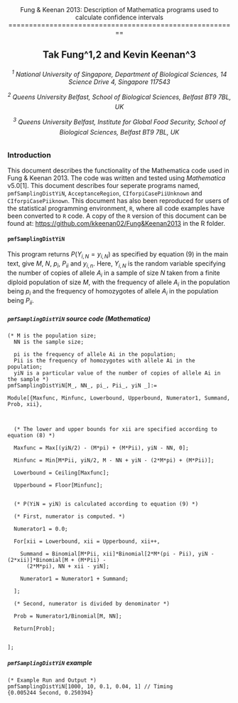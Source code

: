 <center>
Fung & Keenan 2013: Description of Mathematica programs used to calculate  confidence intervals
========================================================

Tak Fung^1,2 and Kevin Keenan^3
----------------------------------------------------

<h6>

<sup>1</sup> National University of Singapore, Department of Biological Sciences, 14 Science Drive 4, Singapore 117543

<sup>2</sup> Queens University Belfast, School of Biological Sciences, Belfast BT9 7BL, UK

<sup>3</sup> Queens University Belfast, Institute for Global Food Security, School of Biological Sciences, Belfast BT9 7BL, UK

</center>
</h6>

### Introduction
This document describes the functionality of the Mathematica code used in Fung & Keenan 2013. The code was written and tested using _Mathematica_ v5.0[1]. This document describes four seperate programs named, `pmfSamplingDistYiN`, `AcceptanceRegion`, `CIforpiCasePiiUnknown` and `CIforpiCasePiiknown`. This document has also been reproduced for users of the statistical programming environment, `R`, where all code examples have been converted to `R` code. A copy of the `R` version of this document can be found at: https://github.com/kkeenan02/Fung&Keenan2013 in the R folder.

#### `pmfSamplingDistYiN`
This program returns $P(Y_{i,N} = y_{i,N})$ as specified by equation (9) in the main text, give $M$, $N$, $p_{i}$, $P_{ii}$ and $y_{i,n}$. Here, $Y_{i,N}$ is the random variable specifying the number of copies of allele $A_{i}$ in a sample of size $N$ taken from a finite diploid population of size $M$, with the frequency of allele $A_{i}$ in the population being $p_{i}$ and the frequency of homozygotes of allele $A_{i}$ in the population being $P_{ii}$.

##### `pmfSamplingDistYiN` source code (_Mathematica_)
```
(* M is the population size;
  NN is the sample size;
  
  pi is the frequency of allele Ai in the population;
  Pii is the frequency of homozygotes with allele Ai in the population;
  yiN is a particular value of the number of copies of allele Ai in the sample *)
pmfSamplingDistYiN[M_, NN_, pi_, Pii_, yiN _]:=
  
Module[{Maxfunc, Minfunc, Lowerbound, Upperbound, Numerator1, Summand, Prob, xii},
    
    

  (* The lower and upper bounds for xii are specified according to equation (8) *)
    
  Maxfunc = Max[(yiN/2) - (M*pi) + (M*Pii), yiN - NN, 0];
    
  Minfunc = Min[M*Pii, yiN/2, M - NN + yiN - (2*M*pi) + (M*Pii)];
    
  Lowerbound = Ceiling[Maxfunc];
    
  Upperbound = Floor[Minfunc];
    

  (* P(YiN = yiN) is calculated according to equation (9) *)
    
  (* First, numerator is computed. *)
    
  Numerator1 = 0.0;
    
  For[xii = Lowerbound, xii = Upperbound, xii++,
      
    Summand = Binomial[M*Pii, xii]*Binomial[2*M*(pi - Pii), yiN - (2*xii)]*Binomial[M + (M*Pii) -  
      (2*M*pi), NN + xii - yiN];
      
    Numerator1 = Numerator1 + Summand;
      
  ];
    
  (* Second, numerator is divided by denominator *)
    
  Prob = Numerator1/Binomial[M, NN];
    
  Return[Prob];
    
    
];
```

##### `pmfSamplingDistYiN` example
```
(* Example Run and Output *)
pmfSamplingDistYiN[1000, 10, 0.1, 0.04, 1] // Timing
{0.005244 Second, 0.250394}
```

